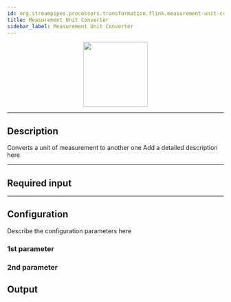 ```yaml
---
id: org.streampipes.processors.transformation.flink.measurement-unit-converter
title: Measurement Unit Converter
sidebar_label: Measurement Unit Converter
---
```




<p align="center"> 
    <img src="/docs/img/pipeline-elements/org.streampipes.processors.transformation.flink.measurement-unit-converter/icon.png" width="150px;" class="pe-image-documentation"/>
</p>

***

## Description

Converts a unit of measurement to another one
Add a detailed description here

***

## Required input


***

## Configuration

Describe the configuration parameters here

### 1st parameter


### 2nd parameter

## Output